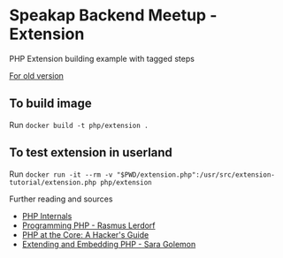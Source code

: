 # Speakap Backend Meetup - Extension
PHP Extension building example with tagged steps

[For old version](https://github.com/phplang/extension-tutorial)

To build image
-

Run `docker build -t php/extension .`

To test extension in userland
-

Run `docker run -it --rm -v "$PWD/extension.php":/usr/src/extension-tutorial/extension.php php/extension`

Further reading and sources

 - [PHP Internals](http://www.phpinternalsbook.com/)
 - [Programming PHP - Rasmus Lerdorf](https://docstore.mik.ua/orelly/webprog/php/)
 - [PHP at the Core: A Hacker's Guide](https://www.php.net/manual/en/internals2.php)
 - [Extending and Embedding PHP - Sara Golemon](https://books.google.nl/books/about/Extending_and_Embedding_PHP.html?id=zMbGvK17_tYC)
